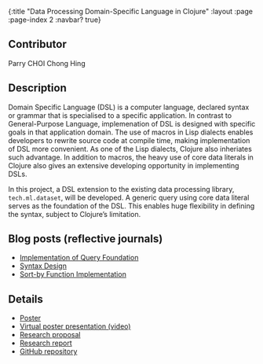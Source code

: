 {:title "Data Processing Domain-Specific Language in Clojure"
 :layout :page
 :page-index 2
 :navbar? true}

## Contributor
Parry CHOI Chong Hing

## Description
Domain Specific Language (DSL) is a computer language, declared syntax or grammar that is specialised to a specific application. In contrast to General-Purpose Language, implemenation of DSL is designed with specific goals in that application domain. The use of macros in Lisp dialects enables developers to rewrite source code at compile time, making implementation of DSL more convenient. As one of the Lisp dialects, Clojure also inheriates such advantage. In addition to macros, the heavy use of core data literals in Clojure also gives an extensive developing opportunity in implementing DSLs.

In this project, a DSL extension to the existing data processing library, ```tech.ml.dataset```, will be developed. A generic query using core data literal serves as the foundation of the DSL. This enables huge flexibility in defining the syntax, subject to Clojure’s limitation.

## Blog posts (reflective journals)
- [Implementation of Query Foundation](/posts-output/2022-01-29-Blog-Post-Parry-CHOI-Chong-Hing/2022-01-29-Blog-Post-Parry-CHOI-Chong-Hing)
- [Syntax Design](/posts-output/2022-02-26-Blog-Post-Parry-CHOI-Chong-Hing/2022-02-26-Blog-Post-Parry-CHOI-Chong-Hing)
- [Sort-by Function Implementation](/posts-output/2022-03-12-Blog-Post-Parry-CHOI-Chong-Hing/2022-03-12-Blog-Post-Parry-CHOI-Chong-Hing)

## Details
- [Poster](/pdf/Poster-Parry-CHOI-Chong-Hing.pdf)
- [Virtual poster presentation (video)](/mp4/Presentation-Parry-CHOI-Chong-Hing.mp4)
- [Research proposal](/pdf/Proposal-Parry-CHOI-Chong-Hing.pdf)
- [Research report](/pdf/Report-Parry-CHOI-Chong-Hing.pdf)
- [GitHub repository](https://github.com/clojure-finance/HKU-TDLEG-data-processing-DSL)